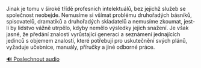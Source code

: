 
Jinak je tomu v široké třídě profesních intelektuálů, bez jejichž služeb se společnost neobejde. Nemusíme si všímat problému druhořadých básníků, spisovatelů, dramatiků a druhořadých skladatelů a nemusíme zkoumat, jest-li by lidstvo vážně utrpělo, kdyby nemělo výsledky jejich snažení. Je však jasné, že předání znalostí vyrůstající generaci a seznámení jednajících jedinců s objemem znalostí, které potřebují pro uskutečnění svých plánů, vyžaduje učebnice, manuály, příručky a jiné odborné práce.

[🔊 Poslechnout audio](/data/7-paragraphs/audio/chapter_130/para_001-Jinak-je-tomu-v-irok-td-profesnch-intelektu.mp3)

